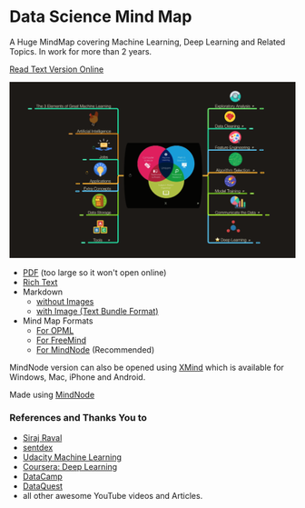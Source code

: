 # Data Science Mind Map
A Huge MindMap covering Machine Learning, Deep Learning and Related Topics. In work for more than 2 years.

[Read Text Version Online](https://github.com/ankschoubey/Data-Science-Mind-Map/blob/master/Data%20Science%20Markdown%20with%20Images.textbundle/text.markdown)

![](https://github.com/ankschoubey/Data-Science-Mind-Map/blob/master/Preview%20Image.png?raw=true)
 
- [PDF](https://github.com/ankschoubey/Data-Science-Mind-Map/blob/master/Data%20Science.pdf) (too large so it won't open online)
- [Rich Text](https://github.com/ankschoubey/Data-Science-Mind-Map/blob/master/Data%20Science%20Mind%20Map%20Text.rtf)
- Markdown
  - [without Images](https://github.com/ankschoubey/Data-Science-Mind-Map/blob/master/Data%20Science%20Markdown%20without%20Images.md)
  - [with Image (Text Bundle Format)](https://github.com/ankschoubey/Data-Science-Mind-Map/tree/master/Data%20Science%20Markdown%20with%20Images.textbundle)
- Mind Map Formats
  - [For OPML](https://github.com/ankschoubey/Data-Science-Mind-Map/blob/master/Data%20Science.opml)
  - [For FreeMind](https://github.com/ankschoubey/Data-Science-Mind-Map/blob/master/Data%20Science%20FreeMind.mm)
  - [For MindNode](https://github.com/ankschoubey/Data-Science-Mind-Map/tree/master/Data%20Science.mindnode) (Recommended)
  
MindNode version can also be opened using [XMind](https://www.xmind.net/) which is available for Windows, Mac, iPhone and Android. 

Made using [MindNode](https://mindnode.com/)

### References and Thanks You to
- [Siraj Raval](https://www.youtube.com/channel/UCWN3xxRkmTPmbKwht9FuE5A/videos)
- [sentdex](https://www.youtube.com/user/sentdex)
- [Udacity Machine Learning](https://classroom.udacity.com/courses/ud120)
- [Coursera: Deep Learning](https://www.coursera.org/specializations/deep-learning)
- [DataCamp](https://www.datacamp.com/)
- [DataQuest](https://www.dataquest.io/)
- all other awesome YouTube videos and Articles.
